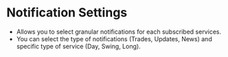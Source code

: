 # Notification Settings
  
 
- Allows you to select granular notifications for each subscribed services. 
- You can select the type of notifications (Trades, Updates, News) and specific type of service (Day, Swing, Long).


